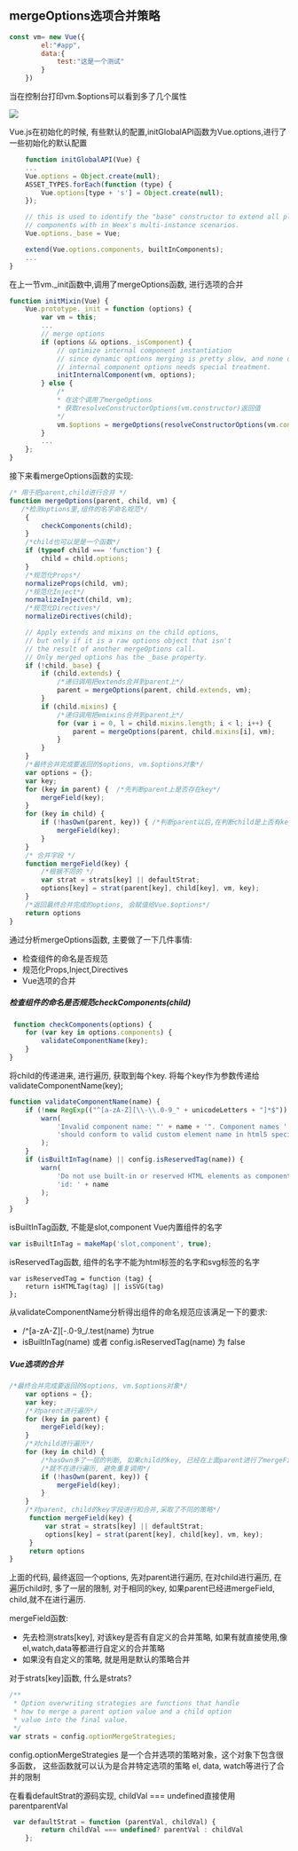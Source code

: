 ## mergeOptions选项合并策略
```javascript
const vm= new Vue({
        el:"#app",
        data:{
            test:"这是一个测试"
        }
    })
```
当在控制台打印vm.$options可以看到多了几个属性

![](/images/vue/1.vue.jpg)

Vue.js在初始化的时候, 有些默认的配置,initGlobalAPI函数为Vue.options,进行了一些初始化的默认配置
```javascript
    function initGlobalAPI(Vue) {
    ...
    Vue.options = Object.create(null);
    ASSET_TYPES.forEach(function (type) {
        Vue.options[type + 's'] = Object.create(null);
    });

    // this is used to identify the "base" constructor to extend all plain-object
    // components with in Weex's multi-instance scenarios.
    Vue.options._base = Vue;

    extend(Vue.options.components, builtInComponents);
    ...
}
```

在上一节vm._init函数中,调用了mergeOptions函数, 进行选项的合并
```javascript
function initMixin(Vue) {
    Vue.prototype._init = function (options) {
        var vm = this;
        ...
        // merge options
        if (options && options._isComponent) {
            // optimize internal component instantiation
            // since dynamic options merging is pretty slow, and none of the
            // internal component options needs special treatment.
            initInternalComponent(vm, options);
        } else {
            /*
            * 在这个调用了mergeOptions
            * 获取resolveConstructorOptions(vm.constructor)返回值
            */
            vm.$options = mergeOptions(resolveConstructorOptions(vm.constructor), options || {}, vm)
        }
        ...
    };
}
```
接下来看mergeOptions函数的实现:
```javascript
/* 用于把parent,child进行合并 */
function mergeOptions(parent, child, vm) {
   /*检测options里,组件的名字命名规范*/
    {
        checkComponents(child);
    }
    /*child也可以是是一个函数*/
    if (typeof child === 'function') {
        child = child.options;
    }
    /*规范化Props*/
    normalizeProps(child, vm);
    /*规范化Inject*/
    normalizeInject(child, vm);
    /*规范化Directives*/
    normalizeDirectives(child);

    // Apply extends and mixins on the child options,
    // but only if it is a raw options object that isn't
    // the result of another mergeOptions call.
    // Only merged options has the _base property.
    if (!child._base) {
        if (child.extends) {
            /*递归调用把extends合并到parent上*/
            parent = mergeOptions(parent, child.extends, vm);
        }
        if (child.mixins) {
            /*递归调用把emixins合并到parent上*/
            for (var i = 0, l = child.mixins.length; i < l; i++) {
                parent = mergeOptions(parent, child.mixins[i], vm);
            }
        }
    }
    /*最终合并完成要返回的$options, vm.$options对象*/
    var options = {};
    var key;
    for (key in parent) {  /*先判断parent上是否存在key*/
        mergeField(key);
    }
    for (key in child) {
        if (!hasOwn(parent, key)) { /*判断parent以后,在判断child是上否有key*/
            mergeField(key);
        }
    }
    /* 合并字段 */
    function mergeField(key) {
        /*根据不同的 */
        var strat = strats[key] || defaultStrat;
        options[key] = strat(parent[key], child[key], vm, key);
    }
    /*返回最终合并完成的options, 会赋值给Vue.$options*/
    return options
}
```
通过分析mergeOptions函数, 主要做了一下几件事情:
- 检查组件的命名是否规范
- 规范化Props,Inject,Directives
- Vue选项的合并

##### 检查组件的命名是否规范checkComponents(child)
```javascript
 function checkComponents(options) {
    for (var key in options.components) {
        validateComponentName(key);
    }
}
```
将child的传递进来, 进行遍历, 获取到每个key. 将每个key作为参数传递给
validateComponentName(key);
```javascript
function validateComponentName(name) {
    if (!new RegExp(("^[a-zA-Z][\\-\\.0-9_" + unicodeLetters + "]*$")).test(name)) {
        warn(
            'Invalid component name: "' + name + '". Component names ' +
            'should conform to valid custom element name in html5 specification.'
        );
    }
    if (isBuiltInTag(name) || config.isReservedTag(name)) {
        warn(
            'Do not use built-in or reserved HTML elements as component ' +
            'id: ' + name
        );
    }
}
```
isBuiltInTag函数, 不能是slot,component Vue内置组件的名字
```javascript
var isBuiltInTag = makeMap('slot,component', true);
```
isReservedTag函数, 组件的名字不能为html标签的名字和svg标签的名字
```
var isReservedTag = function (tag) {
    return isHTMLTag(tag) || isSVG(tag)
};
```

从validateComponentName分析得出组件的命名规范应该满足一下的要求:
- /^[a-zA-Z][\-\.0-9_/.test(name) 为true
- isBuiltInTag(name) 或者 config.isReservedTag(name) 为 false

##### Vue选项的合并
```javascript
/*最终合并完成要返回的$options, vm.$options对象*/
    var options = {};
    var key;
    /*对parent进行遍历*/
    for (key in parent) {
        mergeField(key);
    }
    /*对child进行遍历*/
    for (key in child) {
        /*hasOwn多了一层的判断, 如果child的key, 已经在上面parent进行了mergeField*/
        /*就不在进行遍历, 避免重复调用*/
        if (!hasOwn(parent, key)) {
            mergeField(key);
        }
    }
    /*对parent, child的key字段进行和合并,采取了不同的策略*/
     function mergeField(key) {
         var strat = strats[key] || defaultStrat;
         options[key] = strat(parent[key], child[key], vm, key);
     }
     return options
}
```
上面的代码, 最终返回一个options,  先对parent进行遍历, 在对child进行遍历, 在遍历child时,
多了一层的限制, 对于相同的key, 如果parent已经进mergeField, child,就不在进行遍历.

mergeField函数:
- 先去检测strats[key], 对该key是否有自定义的合并策略, 如果有就直接使用,像el,watch,data等都进行自定义的合并策略
- 如果没有自定义的策略, 就是用是默认的策略合并


对于strats[key]函数, 什么是strats?
```javascript
/**
 * Option overwriting strategies are functions that handle
 * how to merge a parent option value and a child option
 * value into the final value.
 */
var strats = config.optionMergeStrategies;
```
config.optionMergeStrategies 是一个合并选项的策略对象，这个对象下包含很多函数，
这些函数就可以认为是合并特定选项的策略
el, data, watch等进行了合并的限制


在看看defaultStrat的源码实现, childVal === undefined直接使用parentparentVal
```javascript
 var defaultStrat = function (parentVal, childVal) {
        return childVal === undefined? parentVal : childVal
    };
```
